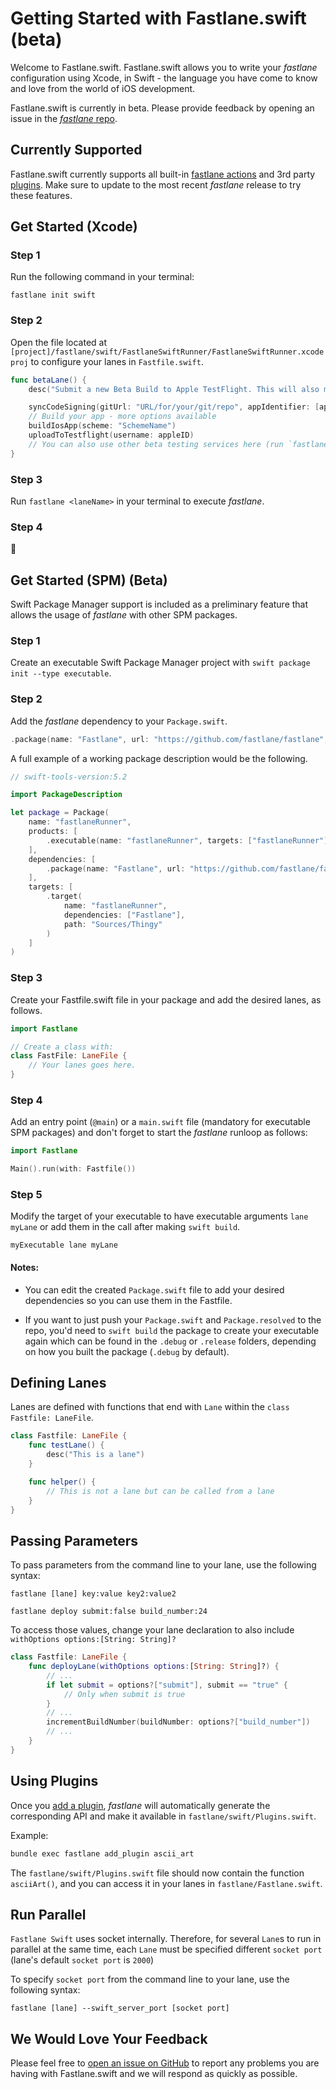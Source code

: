 # Getting Started with Fastlane.swift (beta)

Welcome to Fastlane.swift. Fastlane.swift allows you to write your _fastlane_ configuration using Xcode, in Swift - the language you have come to know and love from the world of iOS development.

Fastlane.swift is currently in beta. Please provide feedback by opening an issue in the [_fastlane_ repo](https://github.com/fastlane/fastlane).

## Currently Supported

Fastlane.swift currently supports all built-in [fastlane actions](https://docs.fastlane.tools/actions/) and 3rd party [plugins](https://docs.fastlane.tools/plugins/available-plugins/). Make sure to update to the most recent _fastlane_ release to try these features.

## Get Started (Xcode)

### Step 1

Run the following command in your terminal:

``` no-highlight
fastlane init swift
```

### Step 2

Open the file located at `[project]/fastlane/swift/FastlaneSwiftRunner/FastlaneSwiftRunner.xcodeproj` to configure your lanes in `Fastfile.swift`.

```swift
func betaLane() {
    desc("Submit a new Beta Build to Apple TestFlight. This will also make sure the profile is up to date")

    syncCodeSigning(gitUrl: "URL/for/your/git/repo", appIdentifier: [appIdentifier], username: appleID)
    // Build your app - more options available
    buildIosApp(scheme: "SchemeName")
    uploadToTestflight(username: appleID)
    // You can also use other beta testing services here (run `fastlane actions`)
}
```

### Step 3

Run `fastlane <laneName>` in your terminal to execute _fastlane_.

### Step 4

🎉

## Get Started (SPM) (Beta)

Swift Package Manager support is included as a preliminary feature that allows the usage of _fastlane_ with other SPM packages.

### Step 1

Create an executable Swift Package Manager project with `swift package init --type executable`.

### Step 2

Add the _fastlane_ dependency to your `Package.swift`.

```swift
.package(name: "Fastlane", url: "https://github.com/fastlane/fastlane", from: "2.179.0")
```

A full example of a working package description would be the following.

```swift
// swift-tools-version:5.2

import PackageDescription

let package = Package(
    name: "fastlaneRunner",
    products: [
        .executable(name: "fastlaneRunner", targets: ["fastlaneRunner"])
    ],
    dependencies: [
        .package(name: "Fastlane", url: "https://github.com/fastlane/fastlane", from: "2.179.0")
    ],
    targets: [
        .target(
            name: "fastlaneRunner",
            dependencies: ["Fastlane"],
            path: "Sources/Thingy"
        )
    ]
)
```

### Step 3

Create your Fastfile.swift file in your package and add the desired lanes, as follows.

``` swift
import Fastlane

// Create a class with: 
class FastFile: LaneFile {
    // Your lanes goes here.
}
```

### Step 4

Add an entry point (`@main`) or a `main.swift` file (mandatory for executable SPM packages) and don't forget to start the _fastlane_ runloop as follows:

```swift
import Fastlane

Main().run(with: Fastfile())
```

### Step 5

Modify the target of your executable to have executable arguments `lane myLane` or add them in the call after making `swift build`.

```no-highlight
myExecutable lane myLane
```

#### Notes:

- You can edit the created `Package.swift` file to add your desired dependencies so you can use them in the Fastfile.

- If you want to just push your `Package.swift` and `Package.resolved` to the repo, you'd need to `swift build` the package to create your executable again which can be found in the `.debug` or `.release` folders, depending on how you built the package (`.debug` by default). 

## Defining Lanes

Lanes are defined with functions that end with `Lane` within the `class Fastfile: LaneFile`.

```swift
class Fastfile: LaneFile {
    func testLane() {
        desc("This is a lane")
    }

    func helper() {
        // This is not a lane but can be called from a lane
    }
}
```

## Passing Parameters

To pass parameters from the command line to your lane, use the following syntax:

```no-highlight
fastlane [lane] key:value key2:value2

fastlane deploy submit:false build_number:24
```

To access those values, change your lane declaration to also include `withOptions options:[String: String]?`

```swift
class Fastfile: LaneFile {
    func deployLane(withOptions options:[String: String]?) {
        // ...
        if let submit = options?["submit"], submit == "true" {
            // Only when submit is true
        }
        // ...
        incrementBuildNumber(buildNumber: options?["build_number"])
        // ...
    }
}
```

## Using Plugins

Once you [add a plugin](https://docs.fastlane.tools/plugins/using-plugins/#add-a-plugin-to-your-project), _fastlane_ will automatically generate the corresponding API and make it available in `fastlane/swift/Plugins.swift`.

Example:

```sh
bundle exec fastlane add_plugin ascii_art
```

The `fastlane/swift/Plugins.swift` file should now contain the function `asciiArt()`, and you can access it in your lanes in `fastlane/Fastlane.swift`.

## Run Parallel

`Fastlane Swift` uses socket internally. Therefore, for several `Lane`s to run in parallel at the same time, each `Lane` must be specified different `socket port` (lane's default `socket port` is `2000`)

To specify `socket port` from the command line to your lane, use the following syntax:

```no-highlight
fastlane [lane] --swift_server_port [socket port]
```

## We Would Love Your Feedback

Please feel free to [open an issue on GitHub](https://github.com/fastlane/fastlane) to report any problems you are having with Fastlane.swift and we will respond as quickly as possible.
